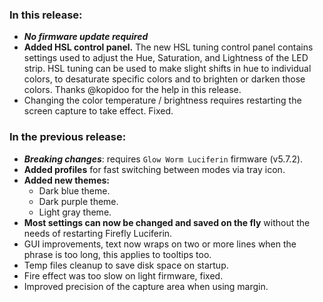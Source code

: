<style>
  .footer {
    display: none;
  }
  .body {
    color: #202020;
    background-color: #F5F5F5;
  }
  .px-3 {
    padding-right: 30px !important;
    padding-left: 10px !important;
  }
  .my-5 {
    margin-top: 10px !important;
    margin-bottom: 10px !important;
  }
</style>

### In this release:

- ***No firmware update required***
- **Added HSL control panel.** 
  The new HSL tuning control panel contains settings used to adjust the Hue, Saturation, and Lightness of the LED strip. HSL tuning can be used to make slight shifts in hue to individual colors, to desaturate specific colors and to brighten or darken those colors. Thanks @kopidoo for the help in this release.  
- Changing the color temperature / brightness requires restarting the screen capture to take effect. Fixed.

### In the previous release:

- ***Breaking changes***: requires `Glow Worm Luciferin` firmware (v5.7.2).
- **Added profiles** for fast switching between modes via tray icon.  
- **Added new themes:**
    - Dark blue theme.
    - Dark purple theme.
    - Light gray theme.
- **Most settings can now be changed and saved on the fly** without the needs of restarting Firefly Luciferin.
- GUI improvements, text now wraps on two or more lines when the phrase is too long, this applies to tooltips too.
- Temp files cleanup to save disk space on startup.
- Fire effect was too slow on light firmware, fixed.
- Improved precision of the capture area when using margin.
